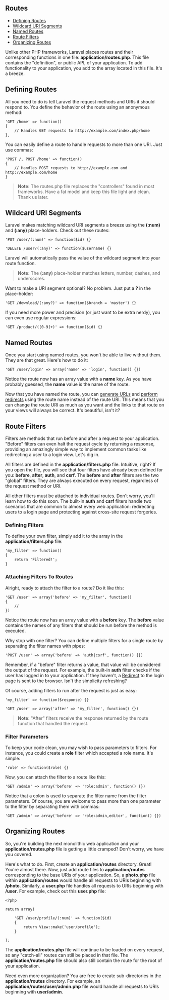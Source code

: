 ## Routes

- [Defining Routes](#define)
- [Wildcard URI Segments](#segments)
- [Named Routes](#named)
- [Route Filters](#filters)
- [Organizing Routes](#organize)

Unlike other PHP frameworks, Laravel places routes and their corresponding functions in one file: **application/routes.php**. This file contains the "definition", or public API, of your application. To add functionality to your application, you add to the array located in this file. It's a breeze.

<a name="define"></a>
## Defining Routes

All you need to do is tell Laravel the request methods and URIs it should respond to. You define the behavior of the route using an anonymous method:

	'GET /home' => function()
	{
		// Handles GET requests to http://example.com/index.php/home
	},


You can easily define a route to handle requests to more than one URI. Just use commas:

	'POST /, POST /home' => function()
	{
		// Handles POST requests to http://example.com and http://example.com/home
	}

> **Note:** The routes.php file replaces the "controllers" found in most frameworks. Have a fat model and keep this file light and clean. Thank us later.

<a name="segments"></a>
## Wildcard URI Segments

Laravel makes matching wildcard URI segments a breeze using the **(:num)** and **(:any)** place-holders. Check out these routes:

	'PUT /user/(:num)' => function($id) {}

	'DELETE /user/(:any)' => function($username) {}

Laravel will automatically pass the value of the wildcard segment into your route function.

> **Note:** The **(:any)** place-holder matches letters, number, dashes, and underscores.

Want to make a URI segment optional? No problem. Just put a **?** in the place-holder:

	'GET /download/(:any?)' => function($branch = 'master') {}

If you need more power and precision (or just want to be extra nerdy), you can even use regular expressions:

	'GET /product/([0-9]+)' => function($id) {}

<a name="named"></a>
## Named Routes

Once you start using named routes, you won't be able to live without them. They are that great. Here's how to do it:

	'GET /user/login' => array('name' => 'login', function() {})

Notice the route now has an array value with a **name** key. As you have probably guessed, the **name** value is the name of the route.

Now that you have named the route, you can [generate URLs](/docs/public/start/views#urls) and [perform redirects](/docs/public/start/views#redirect) using the route name instead of the route URI. This means that you can change the route URI as much as you want and the links to that route on your views will always be correct. It's beautiful, isn't it?

<a name="filters"></a>
## Route Filters

Filters are methods that run before and after a request to your application. "Before" filters can even halt the request cycle by returning a response, providing an amazingly simple way to implement common tasks like redirecting a user to a login view. Let's dig in.

All filters are defined in the **application/filters.php** file. Intuitive, right? If you open the file, you will see that four filters have already been defined for you: **before**, **after**, **auth**, and **csrf**. The **before** and **after** filters are the two "global" filters. They are always executed on every request, regardless of the request method or URI.

All other filters must be attached to individual routes. Don't worry, you'll learn how to do this soon. The built-in **auth** and **csrf** filters handle two scenarios that are common to almost every web application: redirecting users to a login page and protecting against cross-site request forgeries.

### Defining Filters

To define your own filter, simply add it to the array in the **application/filters.php** file:

	'my_filter' => function()
	{
		return 'Filtered!';
	}

### Attaching Filters To Routes

Alright, ready to attach the filter to a route? Do it like this:

	'GET /user' => array('before' => 'my_filter', function()
	{
		//
	})

Notice the route now has an array value with a **before** key. The **before** value contains the names of any filters that should be run before the method is executed.

Why stop with one filter? You can define multiple filters for a single route by separating the filter names with pipes:

	'POST /user' => array('before' => 'auth|csrf', function() {})

Remember, if a "before" filter returns a value, that value will be considered the output of the request. For example, the built-in **auth** filter checks if the user has logged in to your application. If they haven't, a [Redirect](/docs/public/start/views#redirect) to the login page is sent to the browser. Isn't the simplicity refreshing?

Of course, adding filters to run after the request is just as easy:

	'my_filter' => function($response) {}

	'GET /user' => array('after' => 'my_filter', function() {})

> **Note:** "After" filters receive the response returned by the route function that handled the request.

### Filter Parameters

To keep your code clean, you may wish to pass parameters to filters. For instance, you could create a **role** filter which accepted a role name. It's simple:

	'role' => function($role) {}

Now, you can attach the filter to a route like this:

	'GET /admin' => array('before' => 'role:admin', function() {})

Notice that a colon is used to separate the filter name from the filter parameters. Of course, you are welcome to pass more than one parameter to the filter by separating them with commas:

	'GET /admin' => array('before' => 'role:admin,editor', function() {})

<a name="organize"></a>
## Organizing Routes

So, you're building the next monolithic web application and your **application/routes.php** file is getting a little cramped? Don't worry, we have you covered.

Here's what to do. First, create an **application/routes** directory. Great! You're almost there. Now, just add route files to **application/routes** corresponding to the base URIs of your application. So, a **photo.php** file within **application/routes** would handle all requests to URIs beginning with **/photo**. Similarly, a **user.php** file handles all requests to URIs beginning with **/user**. For example, check out this **user.php** file:

	<?php

	return array(

		'GET /user/profile/(:num)' => function($id)
		{
			return View::make('user/profile');
		}

	);

The **application/routes.php** file will continue to be loaded on every request, so any "catch-all" routes can still be placed in that file. The **application/routes.php** file should also still contain the route for the root of your application.

Need even more organization? You are free to create sub-directories in the **application/routes** directory. For example, an **application/routes/user/admin.php** file would handle all requests to URIs beginning with **user/admin**.
